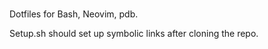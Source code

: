###
Dotfiles for Bash, Neovim, pdb.


Setup.sh should set up symbolic links after cloning the repo.
